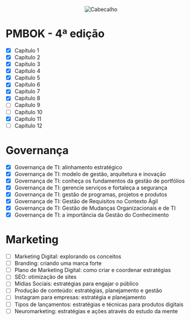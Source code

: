 <div align="center">

![Cabecalho](https://flaky-ivory-grouse.myfilebase.com/ipfs/Qme2EzW4jZERSL9Upua5ienSYZNZPtEfqLnx269FY9EMiv)

</div>

# PMBOK - 4ª edição

- [x] Capítulo 1
- [x] Capítulo 2
- [x] Capítulo 3
- [x] Capítulo 4
- [x] Capítulo 5
- [x] Capítulo 6
- [x] Capítulo 7
- [x] Capítulo 8
- [ ] Capítulo 9
- [ ] Capítulo 10
- [x] Capítulo 11
- [ ] Capítulo 12

# Governança

- [x] Governança de TI: alinhamento estratégico
- [x] Governança de TI: modelo de gestão, arquitetura e inovação
- [x] Governança de TI: conheça os fundamentos da gestão de portfólios
- [x] Governança de TI: gerencie serviços e fortaleça a segurança
- [x] Governança de TI: gestão de programas, projetos e produtos
- [x] Governança de TI: Gestão de Requisitos no Contexto Ágil
- [x] Governança de TI: Gestão de Mudanças Organizacionais e de TI
- [x] Governança de TI: a importância da Gestão do Conhecimento

# Marketing
- [ ] Marketing Digital: explorando os conceitos
- [ ] Branding: criando uma marca forte
- [ ] Plano de Marketing Digital: como criar e coordenar estratégias
- [ ] SEO: otimização de sites
- [ ] Mídias Sociais: estratégias para engajar o público
- [ ] Produção de conteúdo: estratégias, planejamento e gestão
- [ ] Instagram para empresas: estratégia e planejamento
- [ ] Tipos de lançamentos: estratégias e técnicas para produtos digitais
- [ ] Neuromarketing: estratégias e ações através do estudo da mente
